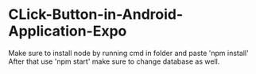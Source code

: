 # CLick-Button-in-Android-Application-Expo
Make sure to install node by running cmd in folder and paste 'npm install'
After that use 'npm start'
make sure to change database as well.
